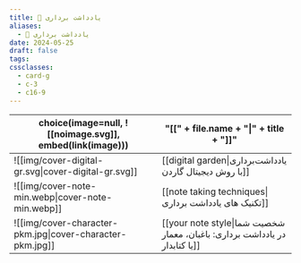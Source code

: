 ```yaml
---
title: 📝 یادداشت برداری
aliases:
  - 📝 یادداشت برداری
date: 2024-05-25
draft: false
tags: 
cssclasses:
  - card-g
  - c-3
  - c16-9
---
```

<style>
	.giscus {
		display: none;
		}
</style>


<!-- QueryToSerialize: table without id choice(image=null, ![[noimage.svg]], embed(link(image))), "[[" + file.name + "|" + title + "]]" WHERE draft = false AND parent = [[note taking|📝 یادداشت برداری]] SORT hierarchy ASC -->
<!-- SerializedQuery: table without id choice(image=null, ![[noimage.svg]], embed(link(image))), "[[" + file.name + "|" + title + "]]" WHERE draft = false AND parent = [[note taking|📝 یادداشت برداری]] SORT hierarchy ASC -->

| choice(image=null, ![[noimage.svg]], embed(link(image)))  | "[[" + file.name + "\|" + title + "]]"                                     |
| --------------------------------------------------------- | -------------------------------------------------------------------------- |
| ![[img/cover-digital-gr.svg\|cover-digital-gr.svg]]       | [[digital garden\|یادداشت‌برداری با روش دیجیتال گاردن]]                    |
| ![[img/cover-note-min.webp\|cover-note-min.webp]]         | [[note taking techniques\|تکنیک های یادداشت برداری]]                       |
| ![[img/cover-character-pkm.jpg\|cover-character-pkm.jpg]] | [[your note style\|شخصیت شما در یادداشت برداری: باغبان، معمار یا کتابدار]] |
<!-- SerializedQuery END -->
